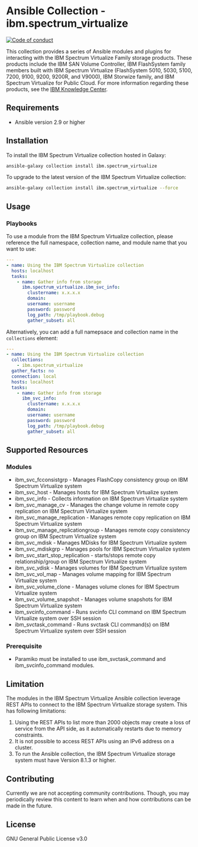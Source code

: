 # Ansible Collection - ibm.spectrum_virtualize

[![Code of conduct](https://img.shields.io/badge/code%20of%20conduct-Ansible-silver.svg)](https://docs.ansible.com/ansible/latest/community/code_of_conduct.html)

This collection provides a series of Ansible modules and plugins for interacting with the IBM Spectrum Virtualize Family storage products. These products include the IBM SAN Volume Controller, IBM FlashSystem family members built with IBM Spectrum Virtualize (FlashSystem 5010, 5030, 5100, 7200, 9100, 9200, 9200R, and V9000), IBM Storwize family, and IBM Spectrum Virtualize for Public Cloud. For more information regarding these products, see the [IBM Knowledge Center](https://www.ibm.com/support/knowledgecenter ).

## Requirements

- Ansible version 2.9 or higher

## Installation

To install the IBM Spectrum Virtualize collection hosted in Galaxy:

```bash
ansible-galaxy collection install ibm.spectrum_virtualize
```

To upgrade to the latest version of the IBM Spectrum Virtualize collection:

```bash
ansible-galaxy collection install ibm.spectrum_virtualize --force
```

## Usage

### Playbooks

To use a module from the IBM Spectrum Virtualize collection, please reference the full namespace, collection name, and module name that you want to use:

```yaml
---
- name: Using the IBM Spectrum Virtualize collection
  hosts: localhost
  tasks:
    - name: Gather info from storage
      ibm.spectrum_virtualize.ibm_svc_info:
        clustername: x.x.x.x
        domain:
        username: username
        password: password
        log_path: /tmp/playbook.debug
        gather_subset: all
```

Alternatively, you can add a full namepsace and collection name in the `collections` element:

```yaml
---
- name: Using the IBM Spectrum Virtualize collection
  collections:
    - ibm.spectrum_virtualize
  gather_facts: no
  connection: local
  hosts: localhost
  tasks:
    - name: Gather info from storage
      ibm_svc_info:
        clustername: x.x.x.x
        domain:
        username: username
        password: password
        log_path: /tmp/playbook.debug
        gather_subset: all
```

## Supported Resources

### Modules

- ibm_svc_fcconsistgrp - Manages FlashCopy consistency group on IBM Spectrum Virtualize system
- ibm_svc_host - Manages hosts for IBM Spectrum Virtualize system
- ibm_svc_info - Collects information on IBM Spectrum Virtualize system
- ibm_svc_manage_cv - Manages the change volume in remote copy replication on IBM Spectrum Virtualize system
- ibm_svc_manage_replication - Manages remote copy replication on IBM Spectrum Virtualize system
- ibm_svc_manage_replicationgroup - Manages remote copy consistency group on IBM Spectrum Virtualize system
- ibm_svc_mdisk - Manages MDisks for IBM Spectrum Virtualize system
- ibm_svc_mdiskgrp - Manages pools for IBM Spectrum Virtualize system
- ibm_svc_start_stop_replication - starts/stops remote copy relationship/group on IBM Spectrum Virtualize system
- ibm_svc_vdisk - Manages volumes for IBM Spectrum Virtualize system
- ibm_svc_vol_map - Manages volume mapping for IBM Spectrum Virtualize system
- ibm_svc_volume_clone - Manages volume clones for IBM Spectrum Virtualize system
- ibm_svc_volume_snapshot - Manages volume snapshots for IBM Spectrum Virtualize system
- ibm_svcinfo_command - Runs svcinfo CLI command on IBM Spectrum Virtualize system over SSH session
- ibm_svctask_command - Runs svctask CLI command(s) on IBM Spectrum Virtualize system over SSH session


### Prerequisite

- Paramiko must be installed to use ibm_svctask_command and ibm_svcinfo_command modules.

## Limitation

The modules in the IBM Spectrum Virtualize Ansible collection leverage REST APIs to connect to the IBM Spectrum Virtualize storage system. This has following limitations:
1. Using the REST APIs to list more than 2000 objects may create a loss of service from the API side, as it automatically restarts due to memory constraints.
2. It is not possible to access REST APIs using an IPv6 address on a cluster.
3. To run the Ansible collection, the IBM Spectrum Virtualize storage system must have Version 8.1.3 or higher.

## Contributing

Currently we are not accepting community contributions.
Though, you may periodically review this content to learn when and how contributions can be made in the future.

## License

GNU General Public License v3.0
